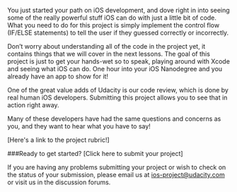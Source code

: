 You just started your path on iOS development, and dove right in into seeing some of the really powerful stuff iOS can do with just a little bit of code. What you need to do for this project is simply implement the control flow (IF/ELSE statements) to tell the user if they guessed correctly or incorrectly.

Don’t worry about understanding all of the code in the project yet, it contains things that we will cover in the next lessons. The goal of this project is just to get your hands-wet so to speak, playing around with Xcode and seeing what iOS can do. One hour into your iOS Nanodegree and you already have an app to show for it!

One of the great value adds of Udacity is our code review, which is done by real human iOS developers. Submitting this project allows you to see that in action right away.

Many of these developers have had the same questions and concerns as you, and they want to hear what you have to say!

[Here's a link to the project rubric!]

###Ready to get started? [Click here to submit your project]

If you are having any problems submitting your project or wish to check on the status of your submission, please email us at ios-project@udacity.com or visit us in the discussion forums.
